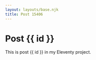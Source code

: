 ```yaml
---
layout: layouts/base.njk
title: Post 15406
---
```


# Post {{ id }}

This is post {{ id }} in my Eleventy project.
